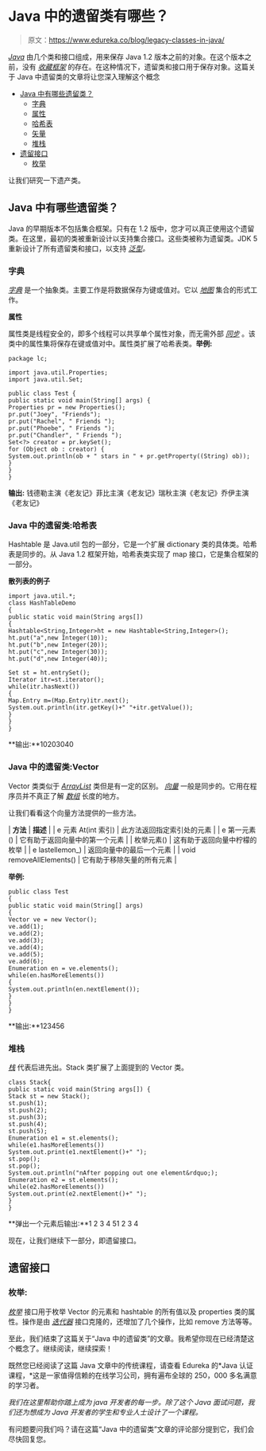 # Java 中的遗留类有哪些？

> 原文：<https://www.edureka.co/blog/legacy-classes-in-java/>

*[Java](https://www.edureka.co/blog/java-tutorial/)* 由几个类和接口组成，用来保存 Java 1.2 版本之前的对象。在这个版本之前，没有 *[收藏框架](https://www.edureka.co/blog/java-collections/)* 的存在。在这种情况下，遗留类和接口用于保存对象。这篇关于 Java 中遗留类的文章将让您深入理解这个概念

*   [Java 中有哪些遗留类？](#Legacyclass)
    *   [字典](#Dictionary)
    *   [属性](#Properties)
    *   [哈希表](#HashTable)
    *   [矢量](#Vector)
    *   [堆栈](#Stack)
*   [遗留接口](#LegacyInterface)
    *   [枚举](#Enumeration)

让我们研究一下遗产类。

## **Java 中有哪些遗留类？**

Java 的早期版本不包括集合框架。只有在 1.2 版中，您才可以真正使用这个遗留类。在这里，最初的类被重新设计以支持集合接口。这些类被称为遗留类。JDK 5 重新设计了所有遗留类和接口，以支持 *[泛型](https://www.edureka.co/blog/generics-in-java/)。*

### **字典**

*[字典](https://www.edureka.co/blog/dictionary-in-java/)* 是一个抽象类。主要工作是将数据保存为键或值对。它以 *[地图](https://www.edureka.co/blog/java-map-interface)* 集合的形式工作。

**属性**

属性类是线程安全的，即多个线程可以共享单个属性对象，而无需外部 *[同步](https://www.edureka.co/blog/synchronization-in-java/)* 。该类中的属性集将保存在键或值对中。属性类扩展了哈希表类。**举例:**

```
package lc;

import java.util.Properties;
import java.util.Set;

public class Test {
public static void main(String[] args) {
Properties pr = new Properties();
pr.put("Joey", "Friends");
pr.put("Rachel", " Friends ");
pr.put("Phoebe", " Friends ");
pr.put("Chandler", " Friends ");
Set<?> creator = pr.keySet();
for (Object ob : creator) {
System.out.println(ob + " stars in " + pr.getProperty((String) ob));
}
}
}

```

**输出:** 钱德勒主演《老友记》菲比主演《老友记》瑞秋主演《老友记》乔伊主演《老友记》

### **Java 中的遗留类:哈希表**

Hashtable 是 Java.util 包的一部分，它是一个扩展 dictionary 类的具体类。哈希表是同步的。从 Java 1.2 框架开始，哈希表类实现了 map 接口，它是集合框架的一部分。

**散列表的例子**

```
import java.util.*;
class HashTableDemo
{
public static void main(String args[])
{
Hashtable<String,Integer>ht = new Hashtable<String,Integer>();
ht.put("a",new Integer(10));
ht.put("b",new Integer(20));
ht.put("c",new Integer(30));
ht.put("d",new Integer(40));

Set st = ht.entrySet();
Iterator itr=st.iterator();
while(itr.hasNext())
{
Map.Entry m=(Map.Entry)itr.next();
System.out.println(itr.getKey()+" "+itr.getValue());
}
}
}

```

**输出:**10203040

### **Java 中的遗留类:Vector**

Vector 类类似于 *[ArrayList](https://www.edureka.co/blog/java-arraylist/)* 类但是有一定的区别。 *[向量](https://www.edureka.co/blog/vector-in-java/)* 一般是同步的。它用在程序员并不真正了解 *[数组](https://www.edureka.co/blog/java-array/)* 长度的地方。

让我们看看这个向量方法提供的一些方法。

| **方法** | **描述** |
| e 元素 At(int 索引) | 此方法返回指定索引处的元素 |
| e 第一元素() | 它有助于返回向量中的第一个元素 |
| 枚举元素() | 这有助于返回向量中柠檬的枚举 |
| e lastellemon_) | 返回向量中的最后一个元素 |
| void removeAllElements() | 它有助于移除矢量的所有元素 |

**举例:**

```
public class Test
{
public static void main(String[] args)
{
Vector ve = new Vector();
ve.add(1);
ve.add(2);
ve.add(3);
ve.add(4);
ve.add(5);
ve.add(6);
Enumeration en = ve.elements();
while(en.hasMoreElements())
{
System.out.println(en.nextElement());
}
}
}

```

**输出:**123456

### **堆栈**

*[栈](https://www.edureka.co/blog/stack-class-in-java/)* 代表后进先出。Stack 类扩展了上面提到的 Vector 类。

```
class Stack{
public static void main(String args[]) {
Stack st = new Stack();
st.push(1);
st.push(2);
st.push(3);
st.push(4);
st.push(5);
Enumeration e1 = st.elements();
while(e1.hasMoreElements())
System.out.print(e1.nextElement()+" ");
st.pop();
st.pop();
System.out.println("nAfter popping out one element&rdquo;);
Enumeration e2 = st.elements();
while(e2.hasMoreElements())
System.out.print(e2.nextElement()+" ");
}
}

```

**弹出一个元素后输出:**1 2 3 4 51 2 3 4

现在，让我们继续下一部分，即遗留接口。

## **遗留接口**

### **枚举:**

*[枚举](https://www.edureka.co/blog/enumeration-in-java/)* 接口用于枚举 Vector 的元素和 hashtable 的所有值以及 properties 类的属性。操作是由 *[迭代器](https://www.edureka.co/blog/iterator-in-java/)* 接口克隆的，还增加了几个操作，比如 remove 方法等等。

至此，我们结束了这篇关于“Java 中的遗留类”的文章。我希望你现在已经清楚这个概念了。继续阅读，继续探索！

既然您已经阅读了这篇 Java 文章中的传统课程，请查看 Edureka 的*Java 认证课程，*这是一家值得信赖的在线学习公司，拥有遍布全球的 250，000 多名满意的学习者。

*我们在这里帮助你踏上成为 java 开发者的每一步。除了这个 Java 面试问题，我们还为想成为 Java 开发者的学生和专业人士设计了一个课程。*

有问题要问我们吗？请在这篇“Java 中的遗留类”文章的评论部分提到它，我们会尽快回复您。